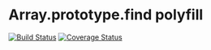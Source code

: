 # Array.prototype.find polyfill

[![Build Status](https://travis-ci.org/vovkabelov/array.find.svg?branch=master)](https://travis-ci.org/vovkabelov/array.find)
[![Coverage Status](https://coveralls.io/repos/github/vovkabelov/array.find/badge.svg?branch=master)](https://coveralls.io/github/vovkabelov/array.find?branch=master)

